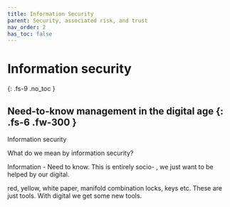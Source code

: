 ```yaml
---
title: Information Security
parent: Security, associated risk, and trust
nav_order: 2
has_toc: false
---
```


# Information security
{: .fs-9 .no_toc }


Need-to-know management in the digital age 
{: .fs-6 .fw-300 }
----

Information security

What do we mean by information security?

Information - Need to know. This is entirely socio- , we just want to be helped by our digital.

red, yellow, white paper, manifold combination locks, keys etc.  These are just tools.  With digital we get some new tools.

